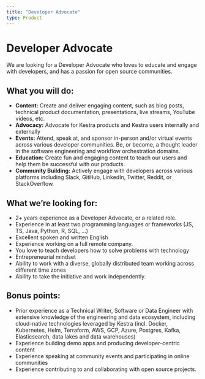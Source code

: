 ```yaml
---
title: "Developer Advocate"
type: Product
---
```


# Developer Advocate

We are looking for a Developer Advocate who loves to educate and engage with developers, and has a passion for open source communities.

## What you will do:

- **Content:** Create and deliver engaging content, such as blog posts, technical product documentation, presentations, live streams, YouTube videos, etc.
- **Advocacy:** Advocate for Kestra products and Kestra users internally and externally
- **Events:** Attend, speak at, and sponsor in-person and/or virtual events across various developer communities. Be, or become, a thought leader in the software engineering and workflow orchestration domains.
- **Education:** Create fun and engaging content to teach our users and help them be successful with our products.
- **Community Building:** Actively engage with developers across various platforms including Slack, GitHub, LinkedIn, Twitter, Reddit, or StackOverflow.

## What we’re looking for:

- 2+ years experience as a Developer Advocate, or a related role.
- Experience in at least two programming languages or frameworks (JS, TS, Java, Python, R, SQL, …)
- Excellent spoken and written English
- Experience working on a full remote company.
- You love to teach developers how to solve problems with technology
- Entrepreneurial mindset
- Ability to work with a diverse, globally distributed team working across different time zones
- Ability to take the initiative and work independently.

## Bonus points:

- Prior experience as a Technical Writer, Software or Data Engineer with extensive knowledge of the engineering and data ecosystem, including cloud-native technologies leveraged by Kestra (incl. Docker, Kubernetes, Helm, Terraform, AWS, GCP, Azure, Postgres, Kafka, Elasticsearch, data lakes and data warehouses)
- Experience building demo apps and producing developer-centric content
- Experience speaking at community events and participating in online communities
- Experience contributing to and collaborating with open source projects.

